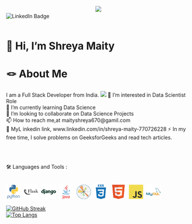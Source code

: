 <div id="header" align="center">
  <img src="https://media.giphy.com/media/M9gbBd9nbDrOTu1Mqx/giphy.gif" width="100"/>
</div>
<div id="badges">
  <img src="https://img.shields.io/badge/LinkedIn-blue?style=for-the-badge&logo=linkedin&logoColor=white" alt="LinkedIn Badge"/>
 </div>

 <div><img src="https://komarev.com/ghpvc/?username=your-github-username&style=flat-square&color=blue" alt=""/></div>

<div>
 <h1>👋 Hi, I’m Shreya Maity</h1>
</div>

<h1> <b>🪢 About Me </b></h1>
I am a Full Stack Developer from India.
    <img src="https://media.giphy.com/media/WUlplcMpOCEmTGBtBW/giphy.gif" width="30"> 
 👀 I’m interested in Data Scientist Role <br>
 🌱 I’m currently learning Data Science <br>
 💞️ I’m looking to collaborate on Data Science Projects<br>
 📫 How to reach me,at maityshreya670@gamil.com <br>
 🔗 MyL inkedin link, www.linkedin.com/in/shreya-maity-770726228
 ⚡ In my free time, I solve problems on GeeksforGeeks and read tech articles.

 <br><br>
 <div>
 🛠️ Languages and Tools :
 </div>
<br><br>
<div>
  <img src="https://github.com/devicons/devicon/blob/master/icons/python/python-original-wordmark.svg" title="python" alt="python" width="40" height="40"/>&nbsp;
  <img src="https://github.com/devicons/devicon/blob/master/icons/flask/flask-original-wordmark.svg" title="flask" alt="flask" width="40" height="40"/>&nbsp;
   <img src="https://github.com/devicons/devicon/blob/master/icons/django/django-plain-wordmark.svg" title="django" alt="django" width="40" height="40"/>&nbsp;
  <img src="https://github.com/devicons/devicon/blob/master/icons/java/java-original-wordmark.svg" title="Java" alt="Java" width="40" height="40"/>&nbsp;
  <img src="https://github.com/devicons/devicon/blob/master/icons/matplotlib/matplotlib-original.svg",title="matplotlib" alt="Matplotlip" width="40"/&nbsp;
  <img src="https://github.com/devicons/devicon/blob/master/icons/numpy/numpy-original.svg",title="Numpy" alt="Numpy" width="40"/&nbsp;
  <img src="https://github.com/devicons/devicon/blob/master/icons/pandas/pandas-original.svg",title="Pandas" alt="Pandas" width="40"/&nbsp;
  <img src="https://github.com/devicons/devicon/blob/master/icons/statistics/statistics-original.svg" title="Statistics" alt="Statistics" width="40" height="40"/>&nbsp;
  <img src="https://github.com/devicons/devicon/blob/master/icons/css3/css3-plain-wordmark.svg"  title="CSS3" alt="CSS" width="40" height="40"/>&nbsp;
  <img src="https://github.com/devicons/devicon/blob/master/icons/html5/html5-original.svg" title="HTML5" alt="HTML" width="40" height="40"/>&nbsp;
  <img src="https://github.com/devicons/devicon/blob/master/icons/javascript/javascript-original.svg" title="JavaScript" alt="JavaScript" width="40" height="40"/>&nbsp;
  <img src="https://github.com/devicons/devicon/blob/master/icons/mysql/mysql-original-wordmark.svg" title="MySQL"  alt="MySQL" width="40" height="40"/>&nbsp;
</div>

[![GitHub Streak](http://github-readme-streak-stats.herokuapp.com?user=maityshreya&theme=dark&background=000000)](https://git.io/streak-stats)
<br>
[![Top Langs](https://github-readme-stats.vercel.app/api/top-langs/?username=maityshreya&layout=compact&theme=vision-friendly-dark)](https://github.com/anuraghazra/github-readme-stats)
